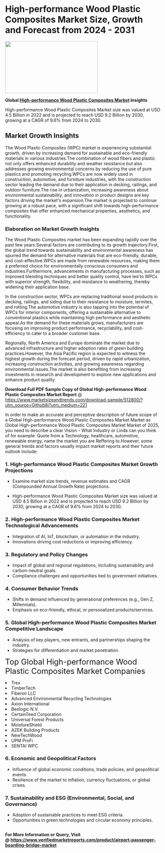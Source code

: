 <H1>High-performance Wood Plastic Composites Market Size, Growth and Forecast from 2024 - 2031</H1><img class="aligncenter size-medium wp-image-584254" src="https://thirdeyenews.in/wp-content/uploads/2024/09/Global-Market-Research-300x168.jpeg" alt="" width="300" height="168" /><p><strong>Global&nbsp;<a href="https://www.marketsizeandtrends.com/download-sample/512800/?utm_source=Github8j?utm_medium=221">High-performance Wood Plastic Composites Market</a> Insights</strong></p><p>High-performance Wood Plastic Composites Market size was valued at USD 4.5 Billion in 2022 and is projected to reach USD 9.2 Billion by 2030, growing at a CAGR of 9.6% from 2024 to 2030.</p><p><h2>Market Growth Insights</h2> <p>The Wood Plastic Composites (WPC) market is experiencing substantial growth, driven by increasing demand for sustainable and eco-friendly materials in various industries.The combination of wood fibers and plastic not only offers enhanced durability and weather resistance but also addresses growing environmental concerns by reducing the use of pure plastics and promoting recycling.WPCs are now widely used in construction, automotive, and furniture industries, with the construction sector leading the demand due to their application in decking, railings, and outdoor furniture.The rise in urbanization, increasing awareness about environmental sustainability, and innovation in product designs are key factors driving the market's expansion.The market is projected to continue growing at a robust pace, with a significant shift towards high-performance composites that offer enhanced mechanical properties, aesthetics, and functionality.</p> <h3>Elaboration on Market Growth Insights</h3> <p>The Wood Plastic Composites market has been expanding rapidly over the past few years.Several factors are contributing to its growth trajectory.First, the global trend towards sustainability and environmental awareness has spurred the demand for alternative materials that are eco-friendly, durable, and cost-effective.WPCs are made from renewable resources, making them a preferred choice for environmentally conscious consumers and industries.Furthermore, advancements in manufacturing processes, such as improved blending techniques and better quality control, have led to WPCs with superior strength, flexibility, and resistance to weathering, thereby widening their application base.</p> <p>In the construction sector, WPCs are replacing traditional wood products in decking, railings, and siding due to their resistance to moisture, termites, and rotting.The automotive industry is also tapping into the potential of WPCs for interior components, offering a sustainable alternative to conventional plastics while maintaining high performance and aesthetic appeal.As the demand for these materials grows, manufacturers are focusing on improving product performance, recyclability, and cost-efficiency to cater to a broader customer base.</p> <p>Regionally, North America and Europe dominate the market due to advanced infrastructure and higher adoption rates of green building practices.However, the Asia Pacific region is expected to witness the highest growth during the forecast period, driven by rapid urbanization, increasing construction activities, and growing awareness regarding environmental issues.The market is also benefiting from increasing investments in research and development to explore new applications and enhance product quality.</p> <p><span class=""><strong>Download Full PDF Sample Copy of Global High-performance Wood Plastic Composites Market Report</strong> @ <a href="https://www.marketsizeandtrends.com/download-sample/512800/?utm_source=Github8j?utm_medium=221" target="_blank">https://www.marketsizeandtrends.com/download-sample/512800/?utm_source=Github8j?utm_medium=221</a></span></p><p>In order to make an accurate and perceptive description of future scope of a Global&nbsp;High-performance Wood Plastic Composites Market Market as Global&nbsp;High-performance Wood Plastic Composites Market Market of 2025, you need to describe a clear Vision &ndash; What Industry or Linda can you think of for example: Quote from a Technology, healthcare, automotive, renewable energy, name the market you are Reffering to.However, some general trends and factors usually impact market reports and their future outlook include:</p><h3>1.&nbsp;<strong>High-performance Wood Plastic Composites Market Growth Projections</strong></h3><ul><li>Examine market size trends, revenue estimates and CAGR (Compounded Annual Growth Rate) projections.</li><li><p>High-performance Wood Plastic Composites Market size was valued at USD 4.5 Billion in 2022 and is projected to reach USD 9.2 Billion by 2030, growing at a CAGR of 9.6% from 2024 to 2030.</p></li></ul><h3>2.&nbsp;<strong>High-performance Wood Plastic Composites Market Technological Advancements</strong></h3><ul><li>Integration of AI, IoT, blockchain, or automation in the industry.</li><li>Innovations driving cost reductions or improving efficiency.</li></ul><h3>3.&nbsp;<strong>Regulatory and Policy Changes</strong></h3><ul><li>Impact of global and regional regulations, including sustainability and carbon-neutral goals.</li><li>Compliance challenges and opportunities tied to government initiatives.</li></ul><h3>4.&nbsp;<strong>Consumer Behavior Trends</strong></h3><ul><li>Shifts in demand influenced by generational preferences (e.g., Gen Z, Millennials).</li><li>Emphasis on eco-friendly, ethical, or personalized products/services.</li></ul><h3>5.&nbsp;<strong>Global High-performance Wood Plastic Composites Market Competitive Landscape</strong></h3><ul><li>Analysis of key players, new entrants, and partnerships shaping the industry.</li><li>Strategies for differentiation and market penetration.</li></ul><p data-pm-slice="1 1 []"><span style="color: inherit; font-family: inherit; font-size: 25px;">Top Global High-performance Wood Plastic Composites Market Companies</span></p><div class="" data-test-id=""><p><li>Trex</li><li> TimberTech</li><li> Fiberon LLC</li><li> Advanced Environmental Recycling Technologies</li><li> Axion International</li><li> Beologic N.V.</li><li> CertainTeed Corporation</li><li> Universal Forest Products</li><li> MoistureShield</li><li> AZEK Building Products</li><li> NewTechWood</li><li> UPM ProFi</li><li> SENTAI WPC</li></p></div><h3>6.&nbsp;<strong>Economic and Geopolitical Factors</strong></h3><ul><li>Influence of global economic conditions, trade policies, and geopolitical events.</li><li>Resilience of the market to inflation, currency fluctuations, or global crises.</li></ul><h3>7.&nbsp;<strong>Sustainability and ESG (Environmental, Social, and Governance)</strong></h3><ul><li>Adoption of sustainable practices to meet ESG criteria.</li><li>Opportunities in green technologies and circular economy principles.</li></ul><h2><strong style="font-size: 14px;">For More Information or Query, Visit @&nbsp;</strong><a style="background-color: #ffffff; font-size: 14px;" href="https://www.marketsizeandtrends.com/report/high-performance-wood-plastic-composites-market/" target="_blank">https://www.verifiedmarketreports.com/product/airport-passenger-boarding-bridge-market</a></h2>